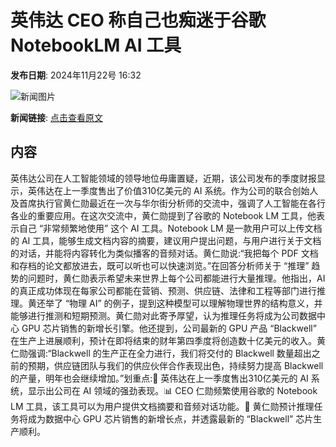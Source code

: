 # ​英伟达 CEO 称自己也痴迷于谷歌NotebookLM AI 工具

**发布日期**: 2024年11月22号 16:32

![新闻图片](https://upload.chinaz.com/2024/1122/6386788991071638473190575.png)

**新闻链接**: [点击查看原文](https://www.aibase.com/zh/news/13428)

## 内容

英伟达公司在人工智能领域的领导地位毋庸置疑，近期，该公司发布的季度财报显示，英伟达在上一季度售出了价值310亿美元的 AI 系统。作为公司的联合创始人及首席执行官黄仁勋最近在一次与华尔街分析师的交流中，强调了人工智能在各行各业的重要应用。在这次交流中，黄仁勋提到了谷歌的 Notebook LM 工具，他表示自己 “非常频繁地使用” 这个 AI 工具。Notebook LM 是一款用户可以上传文档的 AI 工具，能够生成文档内容的摘要，建议用户提出问题，与用户进行关于文档的对话，并能将内容转化为类似播客的音频对话。黄仁勋说:“我把每个 PDF 文档和存档的论文都放进去，既可以听也可以快速浏览。”在回答分析师关于 “推理” 趋势的问题时，黄仁勋表示希望未来世界上每个公司都能进行大量推理。他指出，AI 的真正成功体现在每家公司都能在营销、预测、供应链、法律和工程等部门进行推理。黄还举了 “物理 AI” 的例子，提到这种模型可以理解物理世界的结构意义，并能够进行推测和短期预测。黄仁勋对此寄予厚望，认为推理任务将成为公司数据中心 GPU 芯片销售的新增长引擎。他还提到，公司最新的 GPU 产品 “Blackwell” 在生产上进展顺利，预计在即将结束的财年第四季度将创造数十亿美元的收入。黄仁勋强调:“Blackwell 的生产正在全力进行，我们将交付的 Blackwell 数量超出之前的预期，供应链团队与我们的供应伙伴合作表现出色，持续努力提高 Blackwell 的产量，明年也会继续增加。”划重点:🌟 英伟达在上一季度售出310亿美元的 AI 系统，显示出公司在 AI 领域的强劲表现。📊 CEO 仁勋频繁使用谷歌的 Notebook LM 工具，该工具可以为用户提供文档摘要和音频对话功能。🚀 黄仁勋预计推理任务将成为数据中心 GPU 芯片销售的新增长点，并透露最新的 “Blackwell” 芯片生产顺利。
